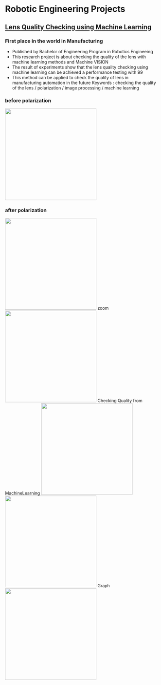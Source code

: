 # Robotic Engineering Projects #

## [Lens Quality Checking using Machine Learning](https://github.com/pection/aboutme/tree/master/Len-Quality-Checking-Using-Machine-Learning) ##
### First place in the world in Manufacturing ###
* Published by Bachelor of Engineering Program in Robotics Engineeing
* This research project is about checking the quality of the lens with machine learning methods and Machine VISION
* The result of experiments show that the lens quality checking using machine learning can be achieved a performance testing with 99
* This method can be applied to check the quality of lens in manufacturing automation in the future
Keywords : checking the quality of the lens / polarization / image processing / machine learning

### before polarization ###

<img src ="https://github.com/pection/Lenquality-MachineLearning/blob/master/static/Image/example/Default_resize.png" width ="300" height="300">

### after polarization ###

<img src ="https://github.com/pection/Lenquality-MachineLearning/blob/master/static/Image/example/BadLine_12.JPG" width ="300" height="300">
zoom
<img src ="https://github.com/pection/Lenquality-MachineLearning/blob/master/static/Image/example/BadLine_12_Example.jpg" width ="300" height="300">
Checking Quality from MachineLearning
<img src ="https://github.com/pection/Lenquality-MachineLearning/blob/master/static/Image/example/Bad1.jpg" width ="300" height="300">
<img src ="https://github.com/pection/Lenquality-MachineLearning/blob/master/static/Image/example/Good1.jpg" width ="300" height="300">
Graph
<img src "https://github.com/pection/Lenquality-MachineLearning/blob/master/static/Graph/Graph/Lateset.png" width="300" height="300">
